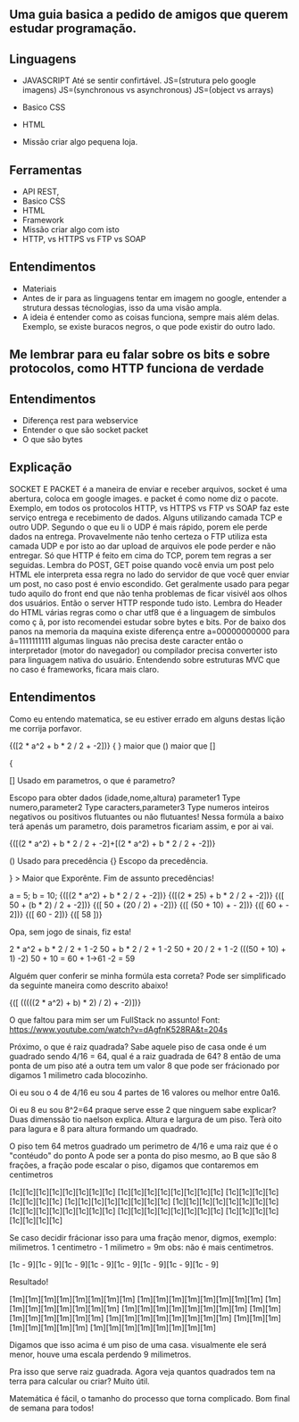 
## Uma guia basica a pedido de amigos que querem estudar programação.
## Linguagens

- JAVASCRIPT Até se sentir confirtável.
JS=(strutura pelo google imagens)
JS=(synchronous vs asynchronous)
JS=(object vs arrays)

- Basico CSS
- HTML
- Missão criar algo pequena loja.

## Ferramentas
- API REST,
- Basico CSS
- HTML
- Framework
- Missão criar algo com isto
- HTTP, vs HTTPS vs FTP vs SOAP

## Entendimentos
-  Materiais
-  Antes de ir para as linguagens tentar em imagem no google, entender a strutura dessas técnologias, isso da uma visão ampla.
-  A ideia é entender como as coisas funciona, sempre mais além delas. Exemplo, se existe buracos negros, o que pode existir do outro lado. 

## Me lembrar para eu falar sobre os bits e sobre protocolos, como HTTP funciona de verdade 

## Entendimentos
- Diferença rest para webservice
- Entender o que são socket packet 
- O que são bytes


## Explicação
SOCKET E PACKET é a maneira de enviar e receber arquivos, socket é uma abertura, coloca em google images. 
e packet é como nome diz o pacote. Exemplo, em todos os protocolos  HTTP, vs HTTPS vs FTP vs SOAP faz este serviço entrega e recebimento de dados. Alguns utilizando camada TCP e outro UDP. Segundo o que eu li o UDP é mais rápido, porem ele perde dados na entrega.
Provavelmente não tenho certeza o FTP utiliza esta camada UDP e por isto ao dar upload de arquivos ele pode perder e não entregar.
Só que HTTP é feito em cima do TCP, porem tem regras a ser seguidas. 
Lembra do POST, GET poise quando você envia um post pelo HTML ele interpreta essa regra no lado do servidor de que você quer enviar um post, no caso post é envio escondido. Get geralmente usado para pegar tudo aquilo do front end que não tenha problemas de ficar visivél aos olhos dos usuários. Então o server HTTP responde tudo isto. Lembra do Header do HTML várias regras como o char utf8 que é a linguagem de simbulos como ç ã, por isto recomendei estudar sobre bytes e bits.
Por de baixo dos panos na memoria da maquina existe diferença entre a=00000000000 para ã=1111111111 algumas linguas não precisa deste caracter então o interpretador (motor do navegador) ou compilador precisa converter isto para linguagem nativa do usuário. Entendendo sobre estruturas MVC que no caso é frameworks, ficara mais claro.

## Entendimentos
Como eu entendo matematica, se eu estiver errado em alguns destas lição me corrija porfavor. 

{([2 * a^2 + b * 2 / 2 + -2])}
{ } maior que () maior que []

{

[] Usado em parametros, o que é parametro?

Escopo para obter dados (idade,nome,altura) parameter1 Type numero,parameter2 Type caracters,parameter3 Type numeros inteiros negativos ou positivos flutuantes ou não flutuantes!
Nessa formúla a baixo terá apenás um parametro, dois parametros ficariam assim, e por ai vai.

{([(2 * a^2) + b * 2 / 2 + -2]+[(2 * a^2) + b * 2 / 2 + -2])}

() Usado para precedência
{} Escopo da precedência.

} > Maior que Exporênte. Fim de assunto precedências!

a = 5;
b = 10;
{([(2 * a^2) + b * 2 / 2 + -2])}
{([(2 * 25) + b * 2 / 2 + -2])}
{([ 50 + (b * 2) / 2 + -2])}
{([ 50 + (20 / 2) + -2])}
{([ (50 + 10) + - 2])}
{([ 60 + - 2])}
{([ 60 - 2])}
{([ 58 ])}

Opa, sem jogo de sinais, fiz esta!

2 * a^2 + b * 2 / 2 + 1 -2
50 + b * 2 / 2 + 1 -2
50 + 20 / 2 + 1 -2
(((50 + 10) + 1) -2)
50 + 10 = 60 + 1->61 -2 = 59

Alguém quer conferir se minha formúla esta correta?
Pode ser simplificado da seguinte maneira como descrito abaixo!

{([ (((((2 * a^2) + b) * 2) / 2) + -2)])}

O que faltou para mim ser um FullStack no assunto! Font:
https://www.youtube.com/watch?v=dAgfnK528RA&t=204s

Próximo, o que é raiz quadrada?
Sabe aquele piso de casa onde é um guadrado sendo 4/16 = 64, qual é a raiz guadrada de 64? 8 então de uma ponta de um piso até a outra tem um valor 8 que pode ser frácionado por digamos 1 milimetro cada blocozinho.

Oi eu sou o 4 de 4/16 eu sou 4 partes de 16 valores ou melhor entre 0a16.

Oi eu 8 eu sou 8^2=64 praque serve esse 2 que ninguem sabe explicar? Duas dimenssão tio naelson explica. Altura e largura de um piso. Terà oito para lagura e 8 para altura formando um quadrado.

O piso tem 64 metros guadrado um perimetro de 4/16 e uma raiz que é o "contéudo" do ponto A pode ser a ponta do piso mesmo, ao B que são 8 frações, a fração pode escalar o piso, digamos que contaremos em centimetros

[1c][1c][1c][1c][1c][1c][1c][1c]
[1c][1c][1c][1c][1c][1c][1c][1c]
[1c][1c][1c][1c][1c][1c][1c][1c]
[1c][1c][1c][1c][1c][1c][1c][1c]
[1c][1c][1c][1c][1c][1c][1c][1c]
[1c][1c][1c][1c][1c][1c][1c][1c]
[1c][1c][1c][1c][1c][1c][1c][1c]
[1c][1c][1c][1c][1c][1c][1c][1c]

Se caso decidir frácionar isso para uma fração menor, digmos, exemplo: milimetros.
1 centimetro - 1 milimetro = 9m obs: não é mais centimetros.

[1c - 9][1c - 9][1c - 9][1c - 9][1c - 9][1c - 9][1c - 9][1c - 9]

Resultado!

[1m][1m][1m][1m][1m][1m][1m][1m]
[1m][1m][1m][1m][1m][1m][1m][1m]
[1m][1m][1m][1m][1m][1m][1m][1m]
[1m][1m][1m][1m][1m][1m][1m][1m]
[1m][1m][1m][1m][1m][1m][1m][1m]
[1m][1m][1m][1m][1m][1m][1m][1m]
[1m][1m][1m][1m][1m][1m][1m][1m]
[1m][1m][1m][1m][1m][1m][1m][1m]

Digamos que isso acima é um piso de uma casa.
visualmente ele será menor, houve uma escala perdendo 9 milimetros.

Pra isso que serve raiz guadrada.
Agora veja quantos quadrados tem na terra para calcular ou criar? Muito útil.

Matemática é fácil, o tamanho do processo que torna complicado.
Bom final de semana para todos!
 
